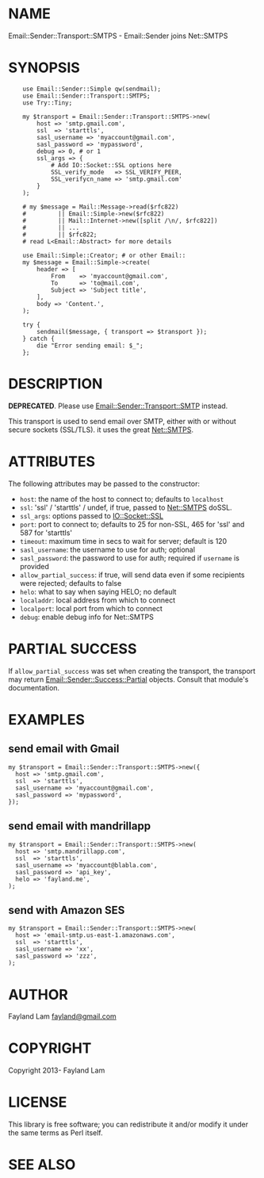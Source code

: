 # NAME

Email::Sender::Transport::SMTPS - Email::Sender joins Net::SMTPS

# SYNOPSIS

        use Email::Sender::Simple qw(sendmail);
        use Email::Sender::Transport::SMTPS;
        use Try::Tiny;

        my $transport = Email::Sender::Transport::SMTPS->new(
            host => 'smtp.gmail.com',
            ssl  => 'starttls',
            sasl_username => 'myaccount@gmail.com',
            sasl_password => 'mypassword',
            debug => 0, # or 1
            ssl_args => {
                # Add IO::Socket::SSL options here
                SSL_verify_mode   => SSL_VERIFY_PEER,
                SSL_verifycn_name => 'smtp.gmail.com'
            }
        );

        # my $message = Mail::Message->read($rfc822)
        #         || Email::Simple->new($rfc822)
        #         || Mail::Internet->new([split /\n/, $rfc822])
        #         || ...
        #         || $rfc822;
        # read L<Email::Abstract> for more details

        use Email::Simple::Creator; # or other Email::
        my $message = Email::Simple->create(
            header => [
                From    => 'myaccount@gmail.com',
                To      => 'to@mail.com',
                Subject => 'Subject title',
            ],
            body => 'Content.',
        );

        try {
            sendmail($message, { transport => $transport });
        } catch {
            die "Error sending email: $_";
        };

# DESCRIPTION

**DEPRECATED**. Please use [Email::Sender::Transport::SMTP](https://metacpan.org/pod/Email::Sender::Transport::SMTP) instead.

This transport is used to send email over SMTP, either with or without secure
sockets (SSL/TLS). it uses the great [Net::SMTPS](https://metacpan.org/pod/Net::SMTPS).

# ATTRIBUTES

The following attributes may be passed to the constructor:

- `host`: the name of the host to connect to; defaults to `localhost`
- `ssl`: 'ssl' / 'starttls' / undef, if true, passed to [Net::SMTPS](https://metacpan.org/pod/Net::SMTPS) doSSL.
- `ssl_args`: options passed to [IO::Socket::SSL](https://metacpan.org/pod/IO::Socket::SSL)
- `port`: port to connect to; defaults to 25 for non-SSL, 465 for 'ssl' and 587 for 'starttls'
- `timeout`: maximum time in secs to wait for server; default is 120
- `sasl_username`: the username to use for auth; optional
- `sasl_password`: the password to use for auth; required if `username` is provided
- `allow_partial_success`: if true, will send data even if some recipients were rejected; defaults to false
- `helo`: what to say when saying HELO; no default
- `localaddr`: local address from which to connect
- `localport`: local port from which to connect
- `debug`: enable debug info for Net::SMTPS

# PARTIAL SUCCESS

If `allow_partial_success` was set when creating the transport, the transport
may return [Email::Sender::Success::Partial](https://metacpan.org/pod/Email::Sender::Success::Partial) objects.  Consult that module's
documentation.

# EXAMPLES

## send email with Gmail

    my $transport = Email::Sender::Transport::SMTPS->new({
      host => 'smtp.gmail.com',
      ssl  => 'starttls',
      sasl_username => 'myaccount@gmail.com',
      sasl_password => 'mypassword',
    });

## send email with mandrillapp

    my $transport = Email::Sender::Transport::SMTPS->new(
      host => 'smtp.mandrillapp.com',
      ssl  => 'starttls',
      sasl_username => 'myaccount@blabla.com',
      sasl_password => 'api_key',
      helo => 'fayland.me',
    );

## send with Amazon SES

    my $transport = Email::Sender::Transport::SMTPS->new(
      host => 'email-smtp.us-east-1.amazonaws.com',
      ssl  => 'starttls',
      sasl_username => 'xx',
      sasl_password => 'zzz',
    );

# AUTHOR

Fayland Lam <fayland@gmail.com>

# COPYRIGHT

Copyright 2013- Fayland Lam

# LICENSE

This library is free software; you can redistribute it and/or modify
it under the same terms as Perl itself.

# SEE ALSO
